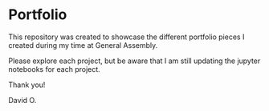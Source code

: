 # Portfolio

This repository was created to showcase the different portfolio pieces I created during my time at General Assembly.

Please explore each project, but be aware that I am still updating the jupyter notebooks for each project.

Thank you!

David O.